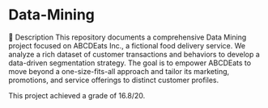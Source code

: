 # Data-Mining

📝 Description
This repository documents a comprehensive Data Mining project focused on ABCDEats Inc., a fictional food delivery service. We analyze a rich dataset of customer transactions and behaviors to develop a data-driven segmentation strategy. The goal is to empower ABCDEats to move beyond a one-size-fits-all approach and tailor its marketing, promotions, and service offerings to distinct customer profiles.


This project achieved a grade of 16.8/20. 
